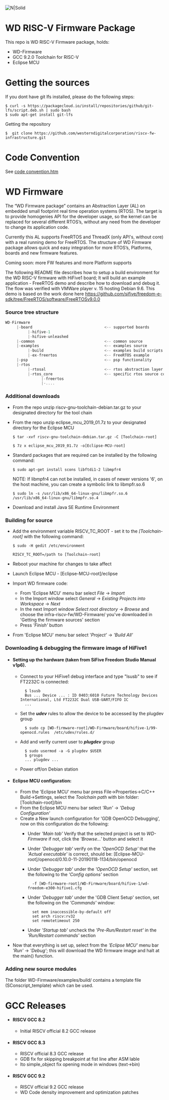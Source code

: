 [comment]: [![N|Solid](https://content.riscv.org/wp-content/uploads/2018/09/unnamed.png)](https://nodesource.com/products/nsolid)

![N|Solid](http://riscv.net/wp-content/uploads/2015/01/riscv-logo-retina.png)

# WD RISC-V Firmware Package 
This repo is WD RISC-V Firmware package, holds:

  - WD-Firmware
  - GCC 9.2.0 Toolchain for RISC-V
  - Eclipse MCU


# Getting the sources
  If you dont have git lfs installed, please do the following steps:
  
    $ curl -s https://packagecloud.io/install/repositories/github/git-lfs/script.deb.sh | sudo bash
    $ sudo apt-get install git-lfs
  
  Getting the repository 
    
    $  git clone https://github.com/westerndigitalcorporation/riscv-fw-infrastructure.git
  
[comment]:  [] (This repository uses submodules..... )
  
[comment]:  [] ($ git clone --recursiv https://bitbucket.wdc.com/scm/ctoriscvfwinfra/infra-riscv-fw.git)

# Code Convention 
See [code convention.htm](https://bitbucket.wdc.com/projects/CTORISCVFWINFRA/repos/infra-riscv-fw/browse)

# WD Firmware     
The “WD Firmware package” contains an Abstraction Layer (AL) on embedded small footprint real time operation systems (RTOS). The target is to provide homogenies API for the developer usage, so the kernel can be replaced for several different RTOS’s, without any need from the developer to change its application code.

Currently this AL supports FreeRTOS and ThreadX (only API's, without core) with a real running demo for FreeRTOS. 
The structure of WD Firmware package allows quick and easy integration for more RTOS’s, Platforms, boards and new firmware features. 

Coming soon: more FW features and more Platform supports 

The following README file describes how to setup a build environment for the WD RISC-V firmware with HiFive1 board; It will build an example application - FreeRTOS demo and describe how to download and debug it. The flow was verified with VMWare player v. 15 hosting Debian 9.6. This demo is based on the work done here https://github.com/sifive/freedom-e-sdk/tree/FreeRTOS/software/FreeRTOSv9.0.0

### Source tree structure 
```javascript
WD-Firmware
     |-board                                <-- supported boards
          |-hifive-1                        
          |-hifive-unleashed
     |-common                               <-- common source
     |-examples                             <-- examples source 
          |-build                           <-- examples build scripts
          |-ex-freertos                     <-- FreeRTOS example
     |-psp                                  <-- psp functionality
     |-rtos
          |-rtosal                          <-- rtos abstraction layer
          |-rtos_core                       <-- specific rtos source code
                |-freertos
                |-....
```

### Additional downloads
- From the repo unzip riscv-gnu-toolchain-debian.tar.gz to your designated directory for the tool chain
- From the repo unzip eclipse_mcu_2019_01.7z to your designated directory for the Eclipse MCU

      $ tar -xvf riscv-gnu-toolchain-debian.tar.gz -C [Toolchain-root]

      $ 7z x eclipse_mcu_2019_01.7z -o[Eclipse-MCU-root]

- Standard packages that are required can be installed by the following command:

      $ sudo apt-get install scons libftdi1-2 libmpfr4
    NOTE: If libmpfr4 can not be installed, in cases of newer versions '6', on the host machine, you can create a symbolic link to libmpfr.so.6
    
      $ sudo ln -s /usr/lib/x86_64-linux-gnu/libmpfr.so.6 /usr/lib/x86_64-linux-gnu/libmpfr.so.4 
- Download and install Java SE Runtime Environment

### Building for source
- Add the environment variable RISCV_TC_ROOT - set it to the *[Toolchain-root]* with the following command:

      $ sudo -H gedit /etc/environment

      RISCV_TC_ROOT=/path to [Toolchain-root]
      
- Reboot your machine for changes to take affect
- Launch Eclipse MCU - [Eclipse-MCU-root]/eclipse
- Import WD firmware code:
	- From 'Eclipse MCU' menu bar select *File* -> *Import*
	- In the Import window select *General* -> *Existing Projects into Workspace* -> *Next*
	- In the next Import window *Select root directory* -> *Browse*  and choose the infra-riscv-fw/WD-Firmware/ you've downloaded in 'Getting the firmware sources' section
	- Press *'Finish'* button
- From 'Eclipse MCU' menu bar select '*Project'* -> *'Build All'*

### Downloading & debugging the firmware image of HiFive1
- #### Setting up the hardware (taken from SiFive Freedom Studio Manual v1p6).
	- Connect to your HiFive1 debug interface and type "lsusb" to see if FT2232C is connected:

            $ lsusb
            Bus ... Device ... : ID 0403:6010 Future Technology Devices International, Ltd FT2232C Dual USB-UART/FIFO IC
            ...
            
	- Set the ___udev___ rules to allow the device to be accessed by the plugdev group

            $ sudo cp [WD-firmware-root]/WD-Firmware/board/hifive-1/99-openocd.rules  /etc/udev/rules.d/
            
	- Add and verify current user to ___plugdev___ group

            $ sudo usermod -a -G plugdev $USER
            $ groups
            ... plugdev ...
	- Power off/on Debian station
    
- #### Eclipse MCU configuration:
	- From the 'Eclipse MCU' menu bar press File->Properties->C/C++ Build->Settings, select the *Toolchain path* with bin folder: [Toolchain-root]/bin
    - From the Eclipse MCU menu bar select *'Run'* -> *'Debug Configuration'*
	- Create a New launch configuration for 'GDB OpenOCD Debugging', now on this configuration do the following:
        - Under *'Main tab'* Verify that the selected project is set to *WD-Firmware* if not, click the *'Browse...'* button and select it
        - Under *'Debugger tab'* verify on the *'OpenOCD Setup'* that the *'Actual executable'* is correct, should be: [Eclipse-MCU-root]/openocd/0.10.0-11-20190118-1134/bin/openocd
	    - Under *'Debugger tab'* under the *'OpenOCD Setup'* section, set the following to the *'Config options'* section 

                -f [WD-firmware-root]/WD-Firmware/board/hifive-1/wd-freedom-e300-hifive1.cfg 
            
	    - Under *'Debugger tab'* under the 'GDB Client Setup' section, set the following on the *'Commands'* window:

                set mem inaccessible-by-default off
                set arch riscv:rv32
                set remotetimeout 250             
            
	    - Under *'Startup tab'* uncheck the *'Pre-Run/Restart reset'* in the *'Run/Restart commands'* section
    
- Now that everything is set up, select from the *'Eclipse MCU'* menu bar *'Run'* -> *'Debug'*; this will download the WD firmware image and halt at the main() function.

### Adding new source modules

The folder WD-Firmware/examples/build/ contains a template file (SConscript_template) which can be used.

# GCC Releases
- #### RISCV GCC 8.2
	- Initial RISCV official 8.2 GCC release
- #### RISCV GCC 8.3
	- RISCV official 8.3 GCC release
	- GDB fix for skipping breakpoint at fist line after ASM lable
	- lto simple_object fix opening mode in windows (text->bin)
- #### RISCV GCC 9.2
	- RISCV official 9.2 GCC release
	- WD Code density improvement and optimization patches
